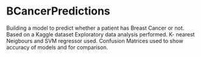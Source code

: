 # BCancerPredictions
Building a model to predict whether a patient has Breast Cancer or not. 
Based on a Kaggle dataset
Exploratory data analysis performed.
K- nearest Neigbours and SVM regressor used.
Confusion Matrices used to show accuracy of models and for comparison.

